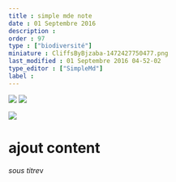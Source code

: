 ```yaml
---
title : simple mde note
date : 01 Septembre 2016
description : 
order : 97
type : ["biodiversité"]
miniature : CliffsByBjzaba-1472427750477.png
last_modified : 01 Septembre 2016 04-52-02
type_editor : ["SimpleMd"]
label : 
---
```

![](http://admien33.github.io/lcb01/images/framboise-100by100-e17f0c.jpg)
![](http://admien33.github.io/lcb01/images/plan-googleearth-lacasebiocoutras-400by289-fdfd38.jpg)

![](https://drive.google.com/uc?export=view&id=0B5tGhUwjqeaCTnRJNkF2NTl5cGs)
# ajout content

*sous titre*v